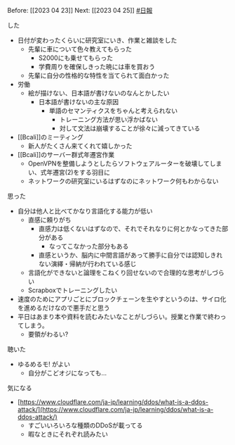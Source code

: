 Before: [[2023 04 23]]
Next: [[2023 04 25]]
[#日報](日報/日報.md)


した
- 日付が変わったくらいに研究室にいき、作業と雑談をした
	- 先輩に車について色々教えてもらった
		- S2000にも乗せてもらった
		- 学費周りを確保しきった暁には車を買おう
	- 先輩に自分の性格的な特性を当てられて面白かった
- 労働
	- 絵が描けない、日本語が書けないのなんとかしたい
		- 日本語が書けないの主な原因
			- 単語のセマンティクスをちゃんと考えられない
				- トレーニング方法が思い浮かばない
				- 対して文法は崩壊することが徐々に減ってきている
- [[Bcali]]のミーティング
	- 新人がたくさん来てくれて嬉しかった
- [[Bcali]]のサーバー群式年遷宮作業
	- OpenVPNを整備しようとしたらソフトウェアルーターを破壊してしまい、式年遷宮(2)をする羽目に
	- ネットワークの研究室にいるはずなのにネットワーク何もわからない

思った
- 自分は他人と比べてかなり言語化する能力が低い
	- 直感に頼りがち
		- 直感力は低くないはずなので、それでそれなりに何とかなってきた部分がある
			- なってこなかった部分もある
		- 直感というか、脳内に中間言語があって勝手に自分では認知しきれない演繹・帰納が行われている感じ
	- 言語化ができないと論理をこねくり回せないので合理的な思考がしづらい
	- Scrapboxでトレーニングしたい
- 速度のためにアプリごとにブロックチェーンを生やすというのは、サイロ化を進めるだけなので悪手だと思う
- 平日はあまり本や資料を読むみたいなことがしづらい。授業と作業で終わってしまう。
	- 要領がわるい?

聴いた
- ゆるめるモ! がよい
	- 自分がこどオジになっても…

気になる
- [https://www.cloudflare.com/ja-jp/learning/ddos/what-is-a-ddos-attack/](https://www.cloudflare.com/ja-jp/learning/ddos/what-is-a-ddos-attack/)
	- すごいいろいろな種類のDDoSが載ってる
	- 暇なときにそれぞれ読みたい
